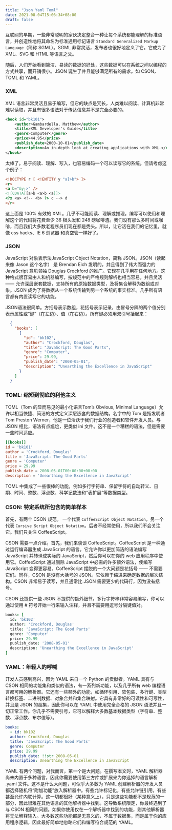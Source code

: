 ```yaml
---
title: "Json Yaml Toml"
date: 2021-08-04T15:06:34+08:00
draft: false
---
```



互联网的早期，一些非常聪明的家伙决定整合一种让每个系统都能理解的标准语言，并创造性地将其命名为标准通用标记语言 `Standard Generalized Markup Language`（简称 SGML）。SGML 非常灵活，发布者也很好地定义了它。它成为了 XML、SVG 和 HTML 等语言之父。

随后，人们开始看到简洁、易读的数据的好处，这些数据可以在系统之间以编程的方式共享，而开销很小。JSON 诞生了并且能够满足所有的需求。如 CSON，TOML 和 YAML。

### XML

XML 语言非常灵活且易于编写，但它的缺点是冗长，人类难以阅读、计算机非常难以读取，并且有很多语法对于传达信息并不是完全必要的。

```xml
<book id="bk101">
    <author>Gambardella, Matthew</author>
    <title>XML Developer's Guide</title>
    <genre>Computer</genre>
    <price>44.95</price>
    <publish_date>2000-10-01</publish_date>
    <description>An in-depth look at creating applications with XML.</description>
</book>
```

太棒了。易于阅读、理解、写入，也容易编码一个可以读写它的系统。但请考虑这个例子：

```html
<!DOCTYPE r [ <!ENTITY y "a]>b"> ]>
<r>
<a b="&y;>" />
<![CDATA[[a>b <a>b <a]]>
<?x <a> <!-- <b> ?> c --> d
</r>
```

这上面是 100% 有效的 XML。几乎不可能阅读、理解或推理。编写可以使用和理解这个的代码将花费至少 36 根头发和 248 磅咖啡渣。我们没有那么多时间或咖啡，而且我们大多数老程序员们现在都是秃头。所以，让它活在我们的记忆里，就像 css hacks、IE 6 浏览器 和真空管一样好了。

### JSON
JavaScript 对象表示法JavaScript Object Notation，简称 JSON。JSON（读起来像 Jason 这个名字） 是 Brendan Eich 发明的，并且得到了伟大而强力的 JavaScript 意见领袖 Douglas Crockford 的推广。它现在几乎用在任何地方。这种格式很容易由人和机器编写，按规范中的严格规则解析也相当容易，并且灵活 —— 允许深层嵌套数据，支持所有的原始数据类型，及将集合解释为数组或对象。JSON 成为了将数据从一个系统传输到另一个系统的事实标准。几乎所有语言都有内置读写它的功能。

JSON语法很简单。方括号表示数组，花括号表示记录，由冒号分隔的两个值分别表示属性或“键”（在左边）、值（在右边）。所有键必须用双引号括起来：

```json
  {
    "books": [
      {
        "id": "bk102",
        "author": "Crockford, Douglas",
        "title": "JavaScript: The Good Parts",
        "genre": "Computer",
        "price": 29.99,
        "publish_date": "2008-05-01",
        "description": "Unearthing the Excellence in JavaScript"
      }
    ]
  }
```

### TOML: 缩短到彻底的利他主义

TOML（Tom 的显而易见的最小化语言Tom’s Obvious, Minimal Language）允许以相当快捷、简洁的方式定义深层嵌套的数据结构。名字中的 Tom 是指发明者 Tom Preston Werner，他是一位活跃于我们行业的创造者和软件开发人员。与 JSON 相比，语法有点尴尬，更类似 ini 文件。这不是一个糟糕的语法，但是需要一些时间适应。

```toml
[[books]]
id = 'bk101'
author = 'Crockford, Douglas'
title = 'JavaScript: The Good Parts'
genre = 'Computer'
price = 29.99
publish_date = 2008-05-01T00:00:00+00:00
description = 'Unearthing the Excellence in JavaScript'
```
TOML 中集成了一些很棒的功能，例如多行字符串、保留字符的自动转义、日期、时间、整数、浮点数、科学记数法和“表扩展”等数据类型。

### CSON: 特定系统所包含的简单样本

首先，有两个 CSON 规范。 一个代表 `CoffeeScript Object Notation`，另一个代表 `Cursive Script Object Notation`。后者不经常使用，所以我们不会关注它。我们只关注 CoffeeScript。

CSON 需要一点介绍。首先，我们来谈谈 CoffeeScript。CoffeeScript 是一种通过运行编译器生成 JavaScript 的语言。它允许你以更加简洁的语法编写 JavaScript 并转译成实际的 JavaScript，然后你可以在你的 web 应用程序中使用它。CoffeeScript 通过删除 JavaScript 中必需的许多额外语法，使编写 JavaScript 变得更容易。CoffeeScript 摆脱的一个大问题是花括号 —— 不需要它们。同样，CSON 是没有大括号的 JSON。它依赖于缩进来确定数据的层次结构。CSON 非常易于读写，并且通常比 JSON 需要更少的代码行，因为没有括号。

CSON 还提供一些 JSON 不提供的额外细节。多行字符串非常容易编写，你可以通过使用 # 符号开始一行来输入注释，并且不需要用逗号分隔键值对。

```cson
books: [
  id: 'bk102'
  author: 'Crockford, Douglas'
  title: 'JavaScript: The Good Parts'
  genre: 'Computer'
  price: 29.99
  publish_date: '2008-05-01'
  description: 'Unearthing the Excellence in JavaScript'
]
```

### YAML：年轻人的呼喊

开发人员感到高兴，因为 YAML 来自一个 Python 的贡献者。YAML 具有与 CSON 相同的功能集和类似的语法，有一系列新功能，以及几乎所有 web 编程语言都可用的解析器。它还有一些额外的功能，如循环引用、软包装、多行键、类型转换标签、二进制数据、对象合并和集合映射。它具有非常好的可读性和可写性，并且是 JSON 的超集，因此你可以在 YAML 中使用完全合格的 JSON 语法并且一切正常工作。你几乎不需要引号，它可以解释大多数基本数据类型（字符串、整数、浮点数、布尔值等）。

```yaml
books:
  - id: bk102
  author: Crockford, Douglas
  title: 'JavaScript: The Good Parts'
  genre: Computer
  price: 29.99
  publish_date: !!str 2008-05-01
  description: Unearthing the Excellence in JavaScript
```

YAML 有两个问题，对我而言，第一个是大问题。在撰写本文时，YAML 解析器尚未内置于多种语言，因此你需要使用第三方库或扩展来为你选择的语言解析 .yaml 文件。这不是什么大问题，可似乎大多数为 YAML 创建解析器的开发人员都选择随机将“附加功能”放入解析器中。有些允许标记化，有些允许链引用，有些甚至允许内联计算。这一切都很好（某种意义上），只是这些功能都不是规范的一部分，因此很难在其他语言的其他解析器中找到。这导致系统限定，你最终遇到了与 CSON 相同的问题。如果你使用仅在一个解析器中找到的功能，则其他解析器将无法解释输入。大多数这些功能都是无意义的，不属于数据集，而是属于你的应用程序逻辑，因此最好简单地忽略它们和编写符合规范的 YAML。
